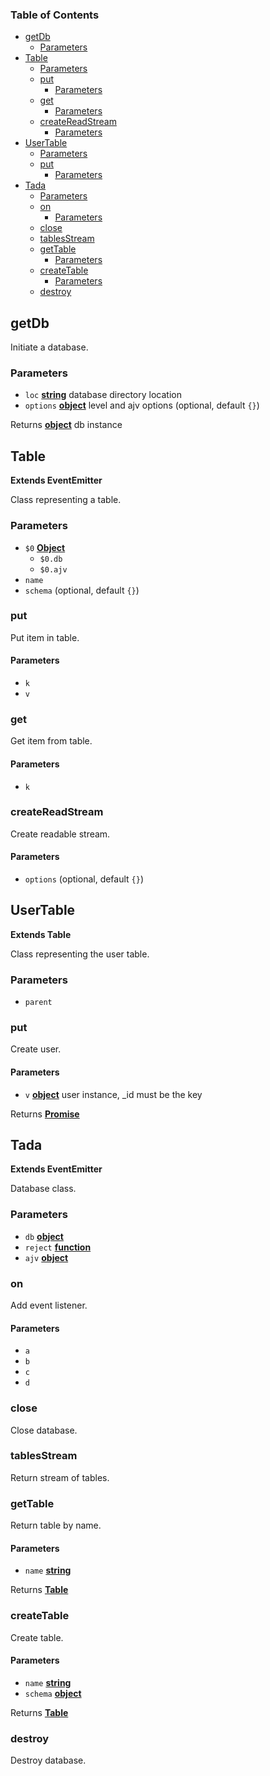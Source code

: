 <!-- Generated by documentation.js. Update this documentation by updating the source code. -->

### Table of Contents

- [getDb][1]
  - [Parameters][2]
- [Table][3]
  - [Parameters][4]
  - [put][5]
    - [Parameters][6]
  - [get][7]
    - [Parameters][8]
  - [createReadStream][9]
    - [Parameters][10]
- [UserTable][11]
  - [Parameters][12]
  - [put][13]
    - [Parameters][14]
- [Tada][15]
  - [Parameters][16]
  - [on][17]
    - [Parameters][18]
  - [close][19]
  - [tablesStream][20]
  - [getTable][21]
    - [Parameters][22]
  - [createTable][23]
    - [Parameters][24]
  - [destroy][25]

## getDb

Initiate a database.

### Parameters

- `loc` **[string][26]** database directory location
- `options` **[object][27]** level and ajv options (optional, default `{}`)

Returns **[object][27]** db instance

## Table

**Extends EventEmitter**

Class representing a table.

### Parameters

- `$0` **[Object][27]**
  - `$0.db`
  - `$0.ajv`
- `name`
- `schema` (optional, default `{}`)

### put

Put item in table.

#### Parameters

- `k`
- `v`

### get

Get item from table.

#### Parameters

- `k`

### createReadStream

Create readable stream.

#### Parameters

- `options` (optional, default `{}`)

## UserTable

**Extends Table**

Class representing the user table.

### Parameters

- `parent`

### put

Create user.

#### Parameters

- `v` **[object][27]** user instance, \_id must be the key

Returns **[Promise][28]**

## Tada

**Extends EventEmitter**

Database class.

### Parameters

- `db` **[object][27]**
- `reject` **[function][29]**
- `ajv` **[object][27]**

### on

Add event listener.

#### Parameters

- `a`
- `b`
- `c`
- `d`

### close

Close database.

### tablesStream

Return stream of tables.

### getTable

Return table by name.

#### Parameters

- `name` **[string][26]**

Returns **[Table][30]**

### createTable

Create table.

#### Parameters

- `name` **[string][26]**
- `schema` **[object][27]**

Returns **[Table][30]**

### destroy

Destroy database.

[1]: #getdb
[2]: #parameters
[3]: #table
[4]: #parameters-1
[5]: #put
[6]: #parameters-2
[7]: #get
[8]: #parameters-3
[9]: #createreadstream
[10]: #parameters-4
[11]: #usertable
[12]: #parameters-5
[13]: #put-1
[14]: #parameters-6
[15]: #tada
[16]: #parameters-7
[17]: #on
[18]: #parameters-8
[19]: #close
[20]: #tablesstream
[21]: #gettable
[22]: #parameters-9
[23]: #createtable
[24]: #parameters-10
[25]: #destroy
[26]: https://developer.mozilla.org/docs/Web/JavaScript/Reference/Global_Objects/String
[27]: https://developer.mozilla.org/docs/Web/JavaScript/Reference/Global_Objects/Object
[28]: https://developer.mozilla.org/docs/Web/JavaScript/Reference/Global_Objects/Promise
[29]: https://developer.mozilla.org/docs/Web/JavaScript/Reference/Statements/function
[30]: #table
